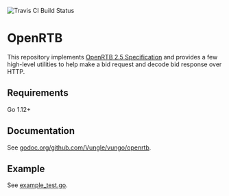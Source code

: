 ![Travis CI Build Status](https://travis-ci.org/Vungle/openrtb.svg?branch=master)

# OpenRTB

This repository implements [OpenRTB 2.5 Specification][openrtb-spec] and
provides a few high-level utilities to help make a bid request and decode bid
response over HTTP.

[openrtb-spec]: https://www.iab.com/wp-content/uploads/2016/03/OpenRTB-API-Specification-Version-2-5-FINAL.pdf

## Requirements

Go 1.12+

## Documentation

See [godoc.org/github.com/Vungle/vungo/openrtb](godoc.org/github.com/Vungle/vungo/openrtb).

## Example

See [example_test.go](openrtbutil/example_test.go).
